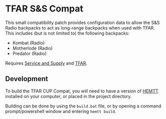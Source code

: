 # TFAR S&S Compat
This small compatibility patch provides configuration data to allow the S&S Radio backpacks to act as long-range backpacks when used with TFAR. This includes (but is not limited to) the following backpacks:
* Kombat (Radio)
* Motherlode (Radio)
* Predator (Radio)

Requires [Service and Supply](https://steamcommunity.com/sharedfiles/filedetails/?id=2183975396) and [TFAR](https://steamcommunity.com/workshop/filedetails/?id=894678801).

## Development
To build the TFAR CUP Compat, you will need to have a version of [HEMTT](https://github.com/synixebrett/HEMTT) installed on your computer, or placed in the project directory.

Building can be done by using the `build.bat` file, or by opening a command prompt/powershell window and entering `hemtt build`.